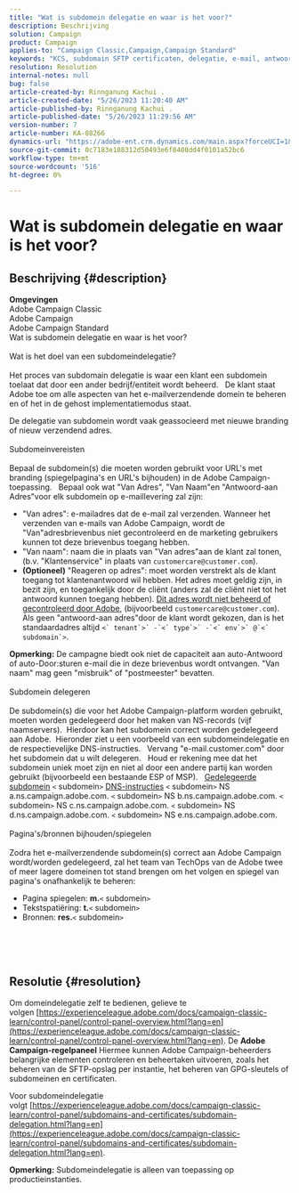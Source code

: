 ```yaml
---
title: "Wat is subdomein delegatie en waar is het voor?"
description: Beschrijving
solution: Campaign
product: Campaign
applies-to: "Campaign Classic,Campaign,Campaign Standard"
keywords: "KCS, subdomain SFTP certificaten, delegatie, e-mail, antwoord, campagne"
resolution: Resolution
internal-notes: null
bug: false
article-created-by: Rinnganung Kachui .
article-created-date: "5/26/2023 11:20:40 AM"
article-published-by: Rinnganung Kachui .
article-published-date: "5/26/2023 11:29:56 AM"
version-number: 7
article-number: KA-08266
dynamics-url: "https://adobe-ent.crm.dynamics.com/main.aspx?forceUCI=1&pagetype=entityrecord&etn=knowledgearticle&id=c99d6e52-b7fb-ed11-8849-6045bd006c82"
source-git-commit: 0c7183e188312d50493e6f8408dd4f0101a52bc6
workflow-type: tm+mt
source-wordcount: '516'
ht-degree: 0%

---
```


# Wat is subdomein delegatie en waar is het voor?

## Beschrijving {#description}

<b>Omgevingen</b>
<br>Adobe Campaign Classic
<br>Adobe Campaign
<br>Adobe Campaign Standard
<br>Wat is subdomein delegatie en waar is het voor?<br><br>Wat is het doel van een subdomeindelegatie?<br><br>
Het proces van subdomain delegatie is waar een klant een subdomein toelaat dat door een ander bedrijf/entiteit wordt beheerd.  
De klant staat Adobe toe om alle aspecten van het e-mailverzendende domein te beheren en of het in de gehost implementatiemodus staat.

De delegatie van subdomein wordt vaak geassocieerd met nieuwe branding of nieuw verzendend adres.
<br><br>Subdomeinvereisten<br><br>
Bepaal de subdomein(s) die moeten worden gebruikt voor URL&#39;s met branding (spiegelpagina&#39;s en URL&#39;s bijhouden) in de Adobe Campaign-toepassing.  
Bepaal ook wat &quot;Van Adres&quot;, &quot;Van Naam&quot;en &quot;Antwoord-aan Adres&quot;voor elk subdomein op e-maillevering zal zijn:

- &quot;Van adres&quot;: e-mailadres dat de e-mail zal verzenden. Wanneer het verzenden van e-mails van Adobe Campaign, wordt de &quot;Van&quot;adresbrievenbus niet gecontroleerd en de marketing gebruikers kunnen tot deze brievenbus toegang hebben.
- &quot;Van naam&quot;: naam die in plaats van &quot;Van adres&quot;aan de klant zal tonen, (b.v. &quot;Klantenservice&quot; in plaats van `customercare@customer.com`).
- <b>(Optioneel)</b> &quot;Reageren op adres&quot;: moet worden verstrekt als de klant toegang tot klantenantwoord wil hebben. Het adres moet geldig zijn, in bezit zijn, en toegankelijk door de cliënt (anders zal de cliënt niet tot het antwoord kunnen toegang hebben). <u>Dit adres wordt niet beheerd of gecontroleerd door Adobe</u>, (bijvoorbeeld `customercare@customer.com`). Als geen &quot;antwoord-aan adres&quot;door de klant wordt gekozen, dan is het standaardadres altijd ``<` tenant`>` -`<` type`>` -`<` env`>` @`<` subdomain`>``.


<b>Opmerking:</b> De campagne biedt ook niet de capaciteit aan auto-Antwoord of auto-Door:sturen e-mail die in deze brievenbus wordt ontvangen. &quot;Van naam&quot; mag geen &quot;misbruik&quot; of &quot;postmeester&quot; bevatten.
<br><br>Subdomein delegeren<br><br>
De subdomein(s) die voor het Adobe Campaign-platform worden gebruikt, moeten worden gedelegeerd door het maken van NS-records (vijf naamservers). 
Hierdoor kan het subdomein correct worden gedelegeerd aan Adobe.  Hieronder ziet u een voorbeeld van een subdomeindelegatie en de respectievelijke DNS-instructies.  
Vervang &quot;e-mail.customer.com&quot; door het subdomein dat u wilt delegeren.  
Houd er rekening mee dat het subdomein uniek moet zijn en niet al door een andere partij kan worden gebruikt (bijvoorbeeld een bestaande ESP of MSP).
 
<u>Gedelegeerde subdomein</u>
`<` subdomein`>`
<u>DNS-instructies</u>
`<` subdomein`>`  NS a.ns.campaign.adobe.com.
`<` subdomein`>`  NS b.ns.campaign.adobe.com.
`<` subdomein`>`  NS c.ns.campaign.adobe.com.
`<` subdomein`>`  NS d.ns.campaign.adobe.com.
`<` subdomein`>`  NS e.ns.campaign.adobe.com.
<br><br>Pagina&#39;s/bronnen bijhouden/spiegelen<br><br>
Zodra het e-mailverzendende subdomein(s) correct aan Adobe Campaign wordt/worden gedelegeerd, zal het team van TechOps van de Adobe twee of meer lagere domeinen tot stand brengen om het volgen en spiegel van pagina&#39;s onafhankelijk te beheren:

- Pagina spiegelen: <b>m.</b>`<` subdomein`>`
- Tekstspatiëring: <b>t.</b>`<` subdomein`>`
- Bronnen: <b>res.</b>`<` subdomein`>`

<br><br> <br>

## Resolutie {#resolution}


Om domeindelegatie zelf te bedienen, gelieve te volgen [https://experienceleague.adobe.com/docs/campaign-classic-learn/control-panel/control-panel-overview.html?lang=en](https://experienceleague.adobe.com/docs/campaign-classic-learn/control-panel/control-panel-overview.html?lang=en).
De <b>Adobe Campaign-regelpaneel</b> Hiermee kunnen Adobe Campaign-beheerders belangrijke elementen controleren en beheertaken uitvoeren, zoals het beheren van de SFTP-opslag per instantie, het beheren van GPG-sleutels of subdomeinen en certificaten.

Voor subdomeindelegatie volgt [https://experienceleague.adobe.com/docs/campaign-classic-learn/control-panel/subdomains-and-certificates/subdomain-delegation.html?lang=en](https://experienceleague.adobe.com/docs/campaign-classic-learn/control-panel/subdomains-and-certificates/subdomain-delegation.html?lang=en).

<b>Opmerking:</b> Subdomeindelegatie is alleen van toepassing op productieinstanties.
